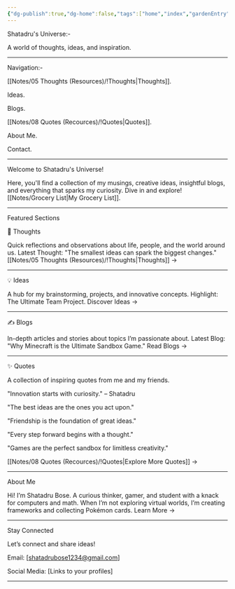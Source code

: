 ```yaml
---
{"dg-publish":true,"dg-home":false,"tags":["home","index","gardenEntry"],"aliases":["Index Page"],"permalink":"/digital-garden-home-page/","dgPassFrontmatter":true,"updated":"2025-01-14T11:50:13.121+05:30"}
---
```


Shatadru's Universe:-

A world of thoughts, ideas, and inspiration.

---

Navigation:-

[[Notes/05 Thoughts (Resources)/!Thoughts\|Thoughts]].

Ideas.

Blogs.

[[Notes/08 Quotes (Recources)/!Quotes\|Quotes]].

About Me.

Contact.

---

Welcome to Shatadru's Universe!

Here, you'll find a collection of my musings, creative ideas, insightful blogs, and everything that sparks my curiosity. Dive in and explore!
[[Notes/Grocery List\|My Grocery List]].

---

Featured Sections

🧠 Thoughts

Quick reflections and observations about life, people, and the world around us.
Latest Thought: "The smallest ideas can spark the biggest changes."
[[Notes/05 Thoughts (Resources)/!Thoughts\|Thoughts]] →

---

💡 Ideas

A hub for my brainstorming, projects, and innovative concepts.
Highlight: The Ultimate Team Project.
Discover Ideas →

---

✍️ Blogs

In-depth articles and stories about topics I’m passionate about.
Latest Blog: "Why Minecraft is the Ultimate Sandbox Game."
Read Blogs →

---

✨ Quotes

A collection of inspiring quotes from me and my friends.

"Innovation starts with curiosity." – Shatadru

"The best ideas are the ones you act upon."

"Friendship is the foundation of great ideas."

"Every step forward begins with a thought."

"Games are the perfect sandbox for limitless creativity."


[[Notes/08 Quotes (Recources)/!Quotes\|Explore More Quotes]] →

---

About Me

Hi! I’m Shatadru Bose. A curious thinker, gamer, and student with a knack for computers and math. When I’m not exploring virtual worlds, I’m creating frameworks and collecting Pokémon cards.
Learn More →

---

Stay Connected

Let’s connect and share ideas!

Email: [shatadrubose1234@gmail.com]

Social Media: [Links to your profiles]

---
